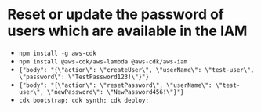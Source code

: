 # Reset or update the password of users which are available in the IAM 
* `npm install -g aws-cdk`
* `npm install @aws-cdk/aws-lambda @aws-cdk/aws-iam`
* `{"body": "{\"action\": \"createUser\", \"userName\": \"test-user\", \"password\": \"TestPassword123!\"}"}`
* `{"body": "{\"action\": \"resetPassword\", \"userName\": \"test-user\", \"newPassword\": \"NewPassword456!\"}"}`
* `cdk bootstrap; cdk synth; cdk deploy;`
